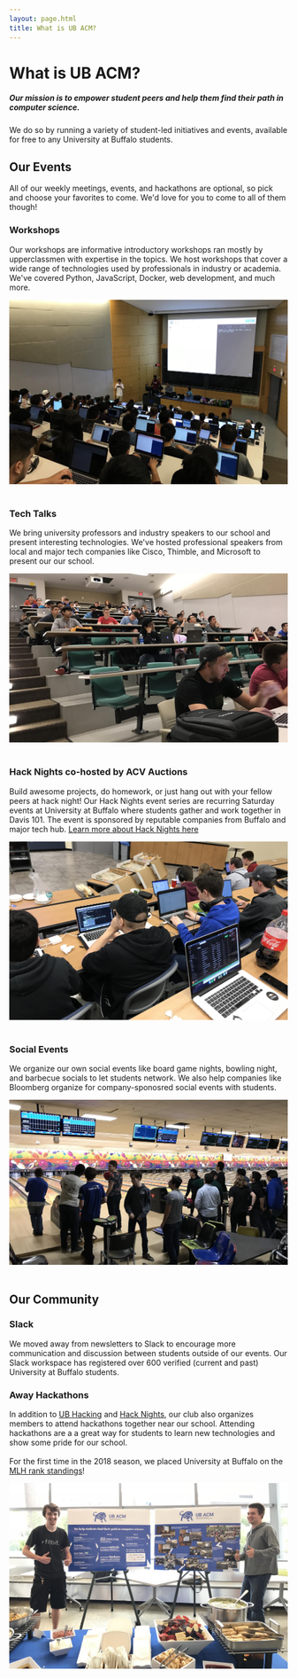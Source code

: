 ```yaml
---
layout: page.html
title: What is UB ACM?
---
```


# What is UB ACM?
##### Our mission is to empower student peers and help them find their path in computer science. 

We do so by running a variety of student-led initiatives and events, available for free to any University at Buffalo students.

## Our Events
All of our weekly meetings, events, and hackathons are optional, so pick and choose your favorites to come. We'd love for you to come to all of them though!


<div class="row">
  <div class="col m8">
    <h3>Workshops</h3>
    <p>Our workshops are informative introductory workshops ran mostly by upperclassmen with expertise in the topics. We host workshops that cover a wide range of technologies used by professionals in industry or academia. We've covered Python, JavaScript, Docker, web development, and much more.</p>
  </div>
  <div class="col m4">
    <img src="/assets/about/workshop.jpg" />
  </div>
</div>
<br />
<div class="row">
  <div class="col m8">
    <h3>Tech Talks</h3>
    <p>We bring university professors and industry speakers to our school and present interesting technologies. We've hosted professional speakers from local and major tech companies like Cisco, Thimble, and Microsoft to present our our school.</p>
  </div>
  <div class="col m4">
    <img src="/assets/about/techtalk.jpg" />
  </div>
</div>
<br />
<div class="row">
  <div class="col m8">
    <h3>Hack Nights co-hosted by ACV Auctions</h3>
    <p>Build awesome projects, do homework, or just hang out with your fellow peers at hack night! Our Hack Nights event series are recurring Saturday events at University at Buffalo where students gather and work together in Davis 101. The event is sponsored by reputable companies from Buffalo and major tech hub. <a href="/hack">Learn more about Hack Nights here</a></p>
  </div>
  <div class="col m4">
    <img src="/assets/about/hacknight.jpg" />
  </div>
</div>
<br />
<div class="row">
  <div class="col m8">
    <h3>Social Events</h3>
    <p>We organize our own social events like board game nights, bowling night, and barbecue socials to let students network. We also help companies like Bloomberg organize for company-sponosred social events with students.</a></p>
  </div>
  <div class="col m4">
    <img src="/assets/about/bowling.jpg" />
    <br />
    <br />
  </div>
</div>


## Our Community
<div class="row">
  <div class="col m8">
    <h3>Slack</h3>
    <p>We moved away from newsletters to Slack to encourage more communication and discussion between students outside of our events. Our Slack workspace has registered over 600 verified (current and past) University at Buffalo students.</p>
    <h3>Away Hackathons</h3>
    <p>In addition to <a href="https://ubhacking.com">UB Hacking</a> and <a href="/hack">Hack Nights</a>, our club also organizes members to attend hackathons together near our school. Attending hackathons are a a great way for students to learn new technologies and show some pride for our school.<br />
    <br />
    For the first time in the 2018 season, we placed University at Buffalo on the <a href="https://mlh.io/standings/na-2018">MLH rank standings</a>!
</a></p>
  </div>
  <div class="col m4">
    <img src="/assets/about/tabling.jpg" />
  </div>
</div>
